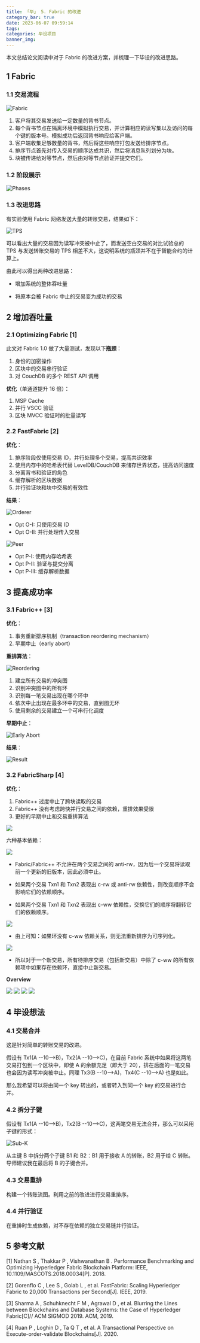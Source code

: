 ```yaml
---
title: 「毕」 5. Fabric 的改进
category_bar: true
date: 2023-06-07 09:59:14
tags:
categories: 毕设项目
banner_img:
---
```


本文总结论文阅读中对于 Fabric 的改进方案，并梳理一下毕设的改进思路。

<!-- more -->

## 1 Fabric

### 1.1 交易流程

![Fabric](1.png)

1. 客户将其交易发送给一定数量的背书节点。
2. 每个背书节点在隔离环境中模拟执行交易，并计算相应的读写集以及访问的每个键的版本号。模拟成功后返回背书响应给客户端。
3. 客户端收集足够数量的背书，然后将这些响应打包发送给排序节点。
4. 排序节点首先对传入交易的顺序达成共识，然后将消息队列划分为块。
5. 块被传递给对等节点，然后由对等节点验证并提交它们。 

### 1.2 阶段展示

![Phases](2.png)

### 1.3 改进思路

有实验使用 Fabric 网络发送大量的转账交易，结果如下：

![TPS](3.png)

可以看出大量的交易因为读写冲突被中止了，而发送空白交易的对比试验总的 TPS 与发送转账交易的 TPS 相差不大，这说明系统的瓶颈并不在于智能合约的计算上。

由此可以得出两种改进思路：

* 增加系统的整体吞吐量

* 将原本会被 Fabric 中止的交易变为成功的交易

## 2 增加吞吐量

### 2.1 Optimizing Fabric [1]

此文对 Fabric 1.0 做了大量测试，发现以下**瓶颈**：

1. 身份的加密操作
2. 区块中的交易串行验证
3. 对 CouchDB 的多个 REST API 调用

**优化**（单通道提升 16 倍）：

1. MSP Cache
2. 并行 VSCC 验证
3. 区块 MVCC 验证时的批量读写

### 2.2 FastFabric [2]

**优化**：

1. 排序阶段仅使用交易 ID，并行处理多个交易，提高共识效率
2. 使用内存中的哈希表代替 LevelDB/CouchDB 来储存世界状态，提高访问速度
3. 分离背书和验证的角色
4. 缓存解析的区块数据
5. 并行验证块和块中交易的有效性

**结果**：

![Orderer](4.png)

* Opt O-I: 只使用交易 ID 
* Opt O-II: 并行处理传入交易

![Peer](5.png)

* Opt P-I: 使用内存哈希表
* Opt P-II: 验证与提交分离
* Opt P-III: 缓存解析数据

## 3 提高成功率

### 3.1 Fabric++ [3]

**优化**：

1. 事务重新排序机制（transaction reordering mechanism）
2. 早期中止（early abort）

**重排算法**：

![Reordering](6.png)

1. 建立所有交易的冲突图
2. 识别冲突图中的所有环
3. 识别每一笔交易出现在哪个环中
4. 依次中止出现在最多环中的交易，直到图无环
5. 使用剩余的交易建立一个可串行化调度

**早期中止**：

![Early Abort](7.png)

**结果**：

![Result](8.png)

### 3.2 FabricSharp [4]

**优化**：
1. Fabric++ 过度中止了跨块读取的交易
2. Fabric++ 没有考虑跨快并行交易之间的依赖，重排效果受限
3. 更好的早期中止和交易重排算法

![](9.png)

六种基本依赖：

![](10.png)

* Fabric/Fabric++ 不允许在两个交易之间的 anti-rw，因为后一个交易将读取前一个更新的旧版本，因此必须中止。

* 如果两个交易 Txn1 和 Txn2 表现出 c-rw 或 anti-rw 依赖性，则改变顺序不会影响它们的依赖顺序。

* 如果两个交易 Txn1 和 Txn2 表现出 c-ww 依赖性，交换它们的顺序将翻转它们的依赖顺序。

![](11.png)

* 由上可知：如果环没有 c-ww 依赖关系，则无法重新排序为可序列化。

![](12.png)

* 所以对于一个新交易，所有待排序交易（包括新交易）中除了 c-ww 的所有依赖项中如果存在依赖环，直接中止新交易。

**Overview**

![](13.png)
![](14.png)
![](15.png)
![](16.png)

## 4 毕设想法

### 4.1 交易合并

这是针对简单的转账交易的改进。

假设有 Tx1(A --10-->B)，Tx2(A --10-->C)，在目前 Fabric 系统中如果将这两笔交易打包到一个区块中，即使 A 的余额充足（即大于 20），排在后面的一笔交易也会因为读写冲突被中止。同理 Tx3(B --10-->A)，Tx4(C --10-->A) 也是如此。

那么我希望可以将由同一个 key 转出的，或者转入到同一个 key 的交易进行合并。

### 4.2 拆分子键

假设有 Tx1(A --10-->B)，Tx2(B --10-->C)，这两笔交易无法合并，那么可以采用子键的形式：

![Sub-K](17.png)

从主键 B 中拆分两个子键 B1 和 B2：B1 用于接收 A 的转账，B2 用于给 C 转账。导师建议我在最后将 B 的子键合并。

### 4.3 交易重排

构建一个转账流图。利用之前的改进进行交易重排序。

### 4.4 并行验证

在重排时生成依赖，对不存在依赖的独立交易链并行验证。

## 5 参考文献

[1] Nathan S , Thakkar P , Vishwanathan B . Performance Benchmarking and Optimizing Hyperledger Fabric Blockchain Platform: IEEE, 10.1109/MASCOTS.2018.00034[P]. 2018.

[2] Gorenflo C ,  Lee S ,  Golab L , et al. FastFabric: Scaling Hyperledger Fabric to 20,000 Transactions per Second[J]. IEEE, 2019.

[3] Sharma A ,  Schuhknecht F M ,  Agrawal D , et al. Blurring the Lines between Blockchains and Database Systems: the Case of Hyperledger Fabric[C]// ACM SIGMOD 2019. ACM, 2019.

[4] Ruan P ,  Loghin D ,  Ta Q T , et al. A Transactional Perspective on Execute-order-validate Blockchains[J].  2020.
